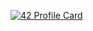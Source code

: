 [![42 Profile Card](https://1337-readme.vercel.app/api/profile?cursus=42&login=ielouazz)](https://github.com/mohouyizme/1337-readme)
